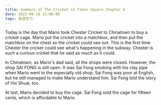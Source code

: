 ```yaml
---
title: Summary of The Cricket in Times Square Chapter 6
date: 2022-08-18 22:08:08
tags: 英语学习
---
```


Today is the day that Mario took Chester Cricket to Chinatown to buy a cricket cage. Mario put the cricket into a matchbox, and then put the matchbox on the chest so the cricket could see out. This is the first time Chester the cricket could see what's happening in the subway. Chester is such a curious cricket that he said as much as it could.

In Chinatown, as Mario's dad said, all the shops were closed. However, the shop SAI FONG is still open. It was Sai Fong smoking with his clay pipe when Mario went to the especially old shop. Sai Fong was poor at English, but he still managed to make Mario understand him. Sai Fong told the story of Hsi Shuai, too.

At last, Mario decided to buy the cage. Sai Fong sold the cage for fifteen cents, which is affordable to Mario.
